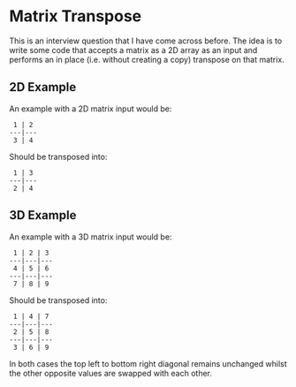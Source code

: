 # Matrix Transpose

This is an interview question that I have come across before. The
idea is to write some code that accepts a matrix as a 2D array as an input
and performs an in place (i.e. without creating a copy) transpose on that
matrix.

## 2D Example

An example with a 2D matrix input would be:
```
 1 | 2
---|---
 3 | 4
```

Should be transposed into:
```
 1 | 3
---|---
 2 | 4
```

## 3D Example

An example with a 3D matrix input would be:
```
 1 | 2 | 3
---|---|---
 4 | 5 | 6
---|---|---
 7 | 8 | 9 
```

Should be transposed into:
```
 1 | 4 | 7
---|---|---
 2 | 5 | 8
---|---|---
 3 | 6 | 9 
```

In both cases the top left to bottom right diagonal remains unchanged
whilst the other opposite values are swapped with each other.
